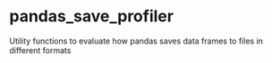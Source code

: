 # pandas_save_profiler
Utility functions to evaluate how pandas saves data frames to files in different formats
